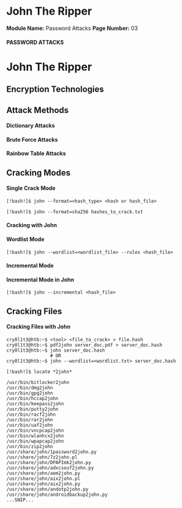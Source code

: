 <!--
 // Platform: Academy
// URL: https://academy.hackthebox.com/module/147/section/1985
// Platform Version: V1
// Module ID: 147
// Module Name: Password Attacks
// Module Difficulty: Medium
// Section ID: 1985
// Section Title: John The Ripper
// Page Title: Password Attacks
// Page Number: 03
-->

# John The Ripper

**Module Name:** Password Attacks **Page Number:** 03

#### PASSWORD ATTACKS

# John The Ripper

## Encryption Technologies

## Attack Methods

#### Dictionary Attacks

#### Brute Force Attacks

#### Rainbow Table Attacks

## Cracking Modes

#### Single Crack Mode

```shell-session
[!bash!]$ john --format=<hash_type> <hash or hash_file>
```

```shell-session
[!bash!]$ john --format=sha256 hashes_to_crack.txt
```

#### Cracking with John

#### Wordlist Mode

```shell-session
[!bash!]$ john --wordlist=<wordlist_file> --rules <hash_file>
```

#### Incremental Mode

#### Incremental Mode in John

```shell-session
[!bash!]$ john --incremental <hash_file>
```

## Cracking Files

#### Cracking Files with John

```shell-session
cry0l1t3@htb:~$ <tool> <file_to_crack> > file.hash
cry0l1t3@htb:~$ pdf2john server_doc.pdf > server_doc.hash
cry0l1t3@htb:~$ john server_doc.hash
                # OR
cry0l1t3@htb:~$ john --wordlist=<wordlist.txt> server_doc.hash
```

```shell-session
[!bash!]$ locate *2john*

/usr/bin/bitlocker2john
/usr/bin/dmg2john
/usr/bin/gpg2john
/usr/bin/hccap2john
/usr/bin/keepass2john
/usr/bin/putty2john
/usr/bin/racf2john
/usr/bin/rar2john
/usr/bin/uaf2john
/usr/bin/vncpcap2john
/usr/bin/wlanhcx2john
/usr/bin/wpapcap2john
/usr/bin/zip2john
/usr/share/john/1password2john.py
/usr/share/john/7z2john.pl
/usr/share/john/DPAPImk2john.py
/usr/share/john/adxcsouf2john.py
/usr/share/john/aem2john.py
/usr/share/john/aix2john.pl
/usr/share/john/aix2john.py
/usr/share/john/andotp2john.py
/usr/share/john/androidbackup2john.py
...SNIP...
```

####